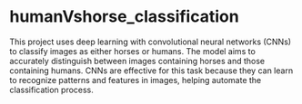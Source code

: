 # humanVshorse_classification
This project uses deep learning with convolutional neural networks (CNNs) to classify images as either horses or humans. The model aims to accurately distinguish between images containing horses and those containing humans. CNNs are effective for this task because they can learn to recognize patterns and features in images, helping automate the classification process. 
 
